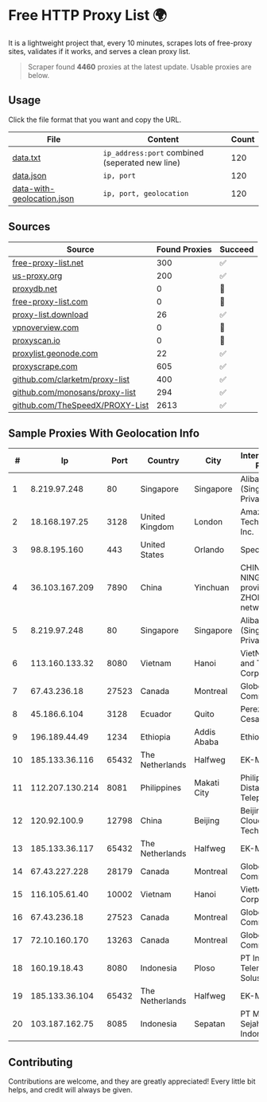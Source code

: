 
# Free HTTP Proxy List 🌍

It is a lightweight project that, every 10 minutes, scrapes lots of free-proxy sites, validates if it works, and serves a clean proxy list.


> Scraper found **4460** proxies at the latest update. Usable proxies are below.

## Usage

Click the file format that you want and copy the URL.


|File|Content|Count|
|----|-------|-----|
|[data.txt](https://raw.githubusercontent.com/themiralay/Proxy-List-World/master/data.txt)|`ip_address:port` combined (seperated new line)|120|
|[data.json](https://raw.githubusercontent.com/themiralay/Proxy-List-World/master/data.json)|`ip, port`|120|
|[data-with-geolocation.json](https://raw.githubusercontent.com/themiralay/Proxy-List-World/master/data-with-geolocation.json)|`ip, port, geolocation`|120|

## Sources

|Source|Found Proxies|Succeed|
|------|-------------|-------|
|[free-proxy-list.net](https://free-proxy-list.net)|300|✅|
|[us-proxy.org](https://www.us-proxy.org)|200|✅|
|[proxydb.net](http://proxydb.net)|0|🚫|
|[free-proxy-list.com](https://free-proxy-list.com/?page=&port=&type%5B%5D=http&type%5B%5D=https&up_time=0&search=Search)|0|🚫|
|[proxy-list.download](https://www.proxy-list.download/HTTP)|26|✅|
|[vpnoverview.com](https://vpnoverview.com/privacy/anonymous-browsing/free-proxy-servers)|0|🚫|
|[proxyscan.io](https://www.proxyscan.io)|0|🚫|
|[proxylist.geonode.com](https://proxylist.geonode.com/api/proxy-list?limit=300&page=1&sort_by=lastChecked&sort_type=desc&protocols=http,https)|22|✅|
|[proxyscrape.com](https://api.proxyscrape.com/v2/?request=displayproxies&protocol=http&timeout=10000&country=all&ssl=all&anonymity=all)|605|✅|
|[github.com/clarketm/proxy-list](https://raw.githubusercontent.com/clarketm/proxy-list/master/proxy-list-raw.txt)|400|✅|
|[github.com/monosans/proxy-list](https://raw.githubusercontent.com/monosans/proxy-list/main/proxies/http.txt)|294|✅|
|[github.com/TheSpeedX/PROXY-List](https://raw.githubusercontent.com/TheSpeedX/PROXY-List/master/http.txt)|2613|✅|


## Sample Proxies With Geolocation Info

|#|Ip|Port|Country|City|Internet Service Provider|
|-|--|----|-------|----|-------------------------|
|1|8.219.97.248|80|Singapore|Singapore|Alibaba Cloud (Singapore) Private Limited|
|2|18.168.197.25|3128|United Kingdom|London|Amazon Technologies Inc.|
|3|98.8.195.160|443|United States|Orlando|Spectrum|
|4|36.103.167.209|7890|China|Yinchuan|CHINANET NINGXIA province ZHONGWEI IDC network|
|5|8.219.97.248|80|Singapore|Singapore|Alibaba Cloud (Singapore) Private Limited|
|6|113.160.133.32|8080|Vietnam|Hanoi|VietNam Post and Telecom Corporation|
|7|67.43.236.18|27523|Canada|Montreal|GloboTech Communications|
|8|45.186.6.104|3128|Ecuador|Quito|Perez Tito Julio Cesar|
|9|196.189.44.49|1234|Ethiopia|Addis Ababa|Ethiotelecom|
|10|185.133.36.116|65432|The Netherlands|Halfweg|EK-Media B.V.|
|11|112.207.130.214|8081|Philippines|Makati City|Philippine Long Distance Telephone Co.|
|12|120.92.100.9|12798|China|Beijing|Beijing Kingsoft Cloud Internet Technology Co|
|13|185.133.36.117|65432|The Netherlands|Halfweg|EK-Media B.V.|
|14|67.43.227.228|28179|Canada|Montreal|GloboTech Communications|
|15|116.105.61.40|10002|Vietnam|Hanoi|Viettel Corporation|
|16|67.43.236.18|27523|Canada|Montreal|GloboTech Communications|
|17|72.10.160.170|13263|Canada|Montreal|GloboTech Communications|
|18|160.19.18.43|8080|Indonesia|Ploso|PT Indo Telemedia Solusi|
|19|185.133.36.104|65432|The Netherlands|Halfweg|EK-Media B.V.|
|20|103.187.162.75|8085|Indonesia|Sepatan|PT Misqot Sejahtera Indonesia|



## Contributing

Contributions are welcome, and they are greatly appreciated! Every
little bit helps, and credit will always be given.


